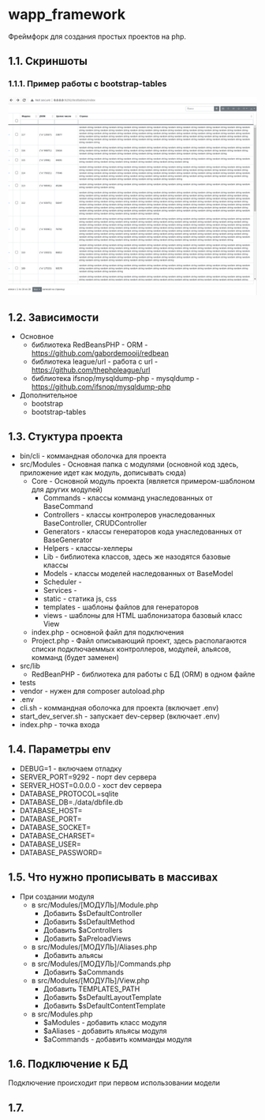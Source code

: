# wapp_framework

Фреймфорк для создания простых проектов на php.

## 1.1. Скриншоты

### 1.1.1. Пример работы с bootstrap-tables

![](./docs/images/tables_screenshot_01.png)

## 1.2. Зависимости

- Основное
    - библиотека RedBeansPHP - ORM - https://github.com/gabordemooij/redbean
    - библиотека league/url - работа с url - https://github.com/thephpleague/url
    - библиотека ifsnop/mysqldump-php - mysqldump - https://github.com/ifsnop/mysqldump-php
- Дополнительное
    - bootstrap
    - bootstrap-tables

## 1.3. Стуктура проекта

- bin/cli - коммандная оболочка для проекта
- src/Modules - Основная папка с модулями (основной код здесь, приложение идет как модуль, дописывать сюда)
    - Core - Основной модуль проекта (является примером-шаблоном для других модулей)
        - Commands - классы комманд унаследованных от BaseCommand
        - Controllers - классы контролеров унаследованных BaseController, CRUDController
        - Generators - классы генераторов кода унаследованных от BaseGenerator
        - Helpers - классы-хелперы
        - Lib - библиотека классов, здесь же назодятся базовые классы
        - Models - классы моделей наследованных от BaseModel
        - Scheduler - 
        - Services - 
        - static - статика js, css
        - templates - шаблоны файлов для генераторов
        - views - шаблоны для HTML шаблонизатора базовый класс View
    - index.php - основной файл для подключения
    - Project.php - Файл описывающий проект, здесь располагаются списки подключаеммых контроллеров, модулей, альясов, комманд (будет заменен)
- src/lib
    - RedBeanPHP - библиотека для работы с БД (ORM) в одном файле
- tests
- vendor - нужен для composer autoload.php
- .env
- cli.sh - коммандная оболочка для проекта (включает .env)
- start_dev_server.sh - запускает dev-сервер (включает .env)
- index.php - точка входа

## 1.4. Параметры env

- DEBUG=1 - включаем отладку
- SERVER_PORT=9292 - порт dev сервера
- SERVER_HOST=0.0.0.0 - хост dev сервера
- DATABASE_PROTOCOL=sqlite
- DATABASE_DB=./data/dbfile.db
- DATABASE_HOST=
- DATABASE_PORT=
- DATABASE_SOCKET=
- DATABASE_CHARSET=
- DATABASE_USER=
- DATABASE_PASSWORD=

## 1.5. Что нужно прописывать в массивах

- При создании модуля
    - в src/Modules/[МОДУЛЬ]/Module.php
        - Добавить $sDefaultController
        - Добавить $sDefaultMethod
        - Добавить $aControllers
        - Добавить $aPreloadViews
    - в src/Modules/[МОДУЛЬ]/Aliases.php
        - Добавить альясы
    - в src/Modules/[МОДУЛЬ]/Commands.php
        - Добавить $aCommands
    - в src/Modules/[МОДУЛЬ]/View.php
        - Добавить TEMPLATES_PATH
        - Добавить $sDefaultLayoutTemplate
        - Добавить $sDefaultContentTemplate
    - в src/Modules.php
        - $aModules - добавить класс модуля
        - $aAliases - добавить яльясы модуля
        - $aCommands - добавить комманды модуля

## 1.6. Подключение к БД

Подключение происходит при первом использовании модели

## 1.7.  